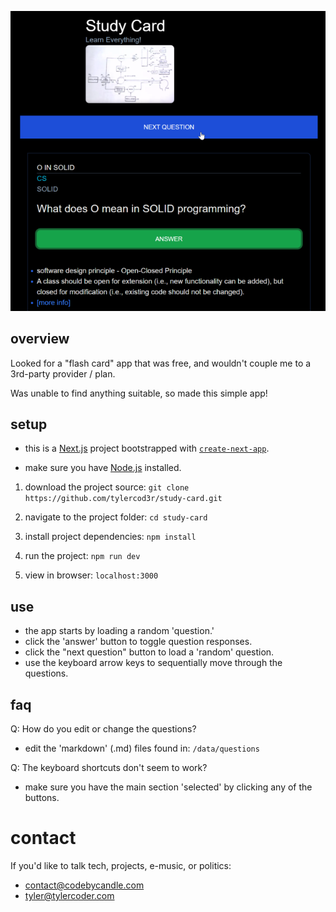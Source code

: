 ![App Screenshot](/public/images/screen-shot.png)

## overview

Looked for a "flash card" app that was free, and wouldn't couple me to a 3rd-party provider / plan.

Was unable to find anything suitable, so made this simple app!

## setup

- this is a [Next.js](https://nextjs.org) project bootstrapped with [`create-next-app`](https://nextjs.org/docs/app/api-reference/cli/create-next-app).

- make sure you have [Node.js](https://nodejs.org/en) installed.

1. download the project source:
   `git clone https://github.com/tylercod3r/study-card.git`

2. navigate to the project folder:
   `cd study-card`

3. install project dependencies:
   `npm install`

4. run the project:
   `npm run dev`

5. view in browser:
   `localhost:3000`

## use

- the app starts by loading a random 'question.'
- click the 'answer' button to toggle question responses.
- click the "next question" button to load a 'random' question.
- use the keyboard arrow keys to sequentially move through the questions.

## faq

Q: How do you edit or change the questions?

- edit the 'markdown' (.md) files found in:
  `/data/questions`

Q: The keyboard shortcuts don't seem to work?

- make sure you have the main section 'selected' by clicking any of the buttons.

# contact

If you'd like to talk tech, projects, e-music, or politics:

- contact@codebycandle.com
- tyler@tylercoder.com
